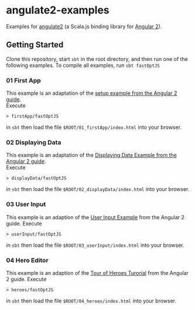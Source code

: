 # angulate2-examples
Examples for [angulate2](https://github.com/jokade/angulate2) (a Scala.js binding library for [Angular 2](http://angular.io)).

Getting Started
---------------
Clone this repository, start `sbt` in the root directory, and then run one of the following examples.
To compile all examples, run
```sbt fastOptJS```

### 01 First App
This example is an adaptation of the [setup example from the Angular 2 guide](https://angular.io/docs/js/latest/guide/setup.html).  
Execute
```
> firstApp/fastOptJS
```
in `sbt` then load the file `$ROOT/01_firstApp/index.html` into your browser.

### 02 Displaying Data
This example is an adaptation of the [Displaying Data Example from the Angular 2 guide](https://angular.io/docs/js/latest/guide/displaying-data.html).  
Execute
```
> displayData/fastOptJS
```
in `sbt` then load the file `$ROOT/02_displayData/index.html` into your browser.

### 03 User Input
This example is an adaption of the [User Input Example](https://angular.io/docs/js/latest/guide/user-input.html) from the Angular 2  guide.
Execute
```
> userInput/fastOptJS
```
in `sbt` then load the file `$ROOT/03_userInput/index.html` into your browser.

### 04 Hero Editor
This example is an adaption of the [Tour of Heroes Turorial](https://angular.io/docs/ts/latest/tutorial/) from the Angular 2 guide.
Execute
```
> heroes/fastOptJS
```
in `sbt` then load the file `$ROOT/04_heroes/index.html` into your browser.

